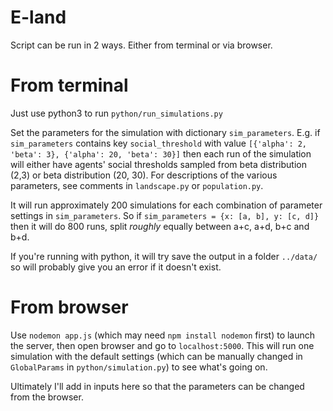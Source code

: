 # E-land

Script can be run in 2 ways. Either from terminal or via browser.  

# From terminal

Just use python3 to run `python/run_simulations.py`

Set the parameters for the simulation with dictionary `sim_parameters`.
E.g. if `sim_parameters` contains key `social_threshold` with value `[{'alpha': 2, 'beta': 3}, {'alpha': 20, 'beta': 30}]`
then each run of the simulation will either have agents' social thresholds sampled from beta distribution (2,3) or beta distribution (20, 30). For descriptions of the various parameters, see comments in `landscape.py` or `population.py`.

It will run approximately 200 simulations for each combination of parameter settings in `sim_parameters`. So if `sim_parameters = {x: [a, b], y: [c, d]}` then it will do 800 runs, split *roughly* equally between a+c, a+d, b+c and b+d.

If you're running with python, it will try save the output in a folder `../data/` so will probably give you an error if it doesn't exist.

# From browser

Use `nodemon app.js` (which may need `npm install nodemon` first) to launch the server, then open browser and go to `localhost:5000`. This will run one simulation with the default settings (which can be manually changed in `GlobalParams` in `python/simulation.py`) to see what's going on.  

Ultimately I'll add in inputs here so that the parameters can be changed from the browser.
